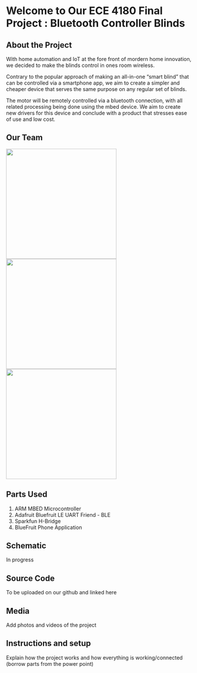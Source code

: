 # Welcome to Our ECE 4180 Final Project : Bluetooth Controller Blinds

## About the Project
With home automation and IoT at the fore front of mordern home innovation, we decided to make the blinds control in ones room wireless.  

Contrary to the popular approach of making an all-in-one “smart blind” that can be controlled via a smartphone app, we aim to create a simpler and cheaper device that serves the same purpose on any regular set of blinds. 

The motor will be remotely controlled via a bluetooth connection, with all related processing being done using the mbed device. We aim to create new drivers for this device and conclude with a product that stresses ease of use and low cost.

## Our Team
<img src="https://user-images.githubusercontent.com/36117814/101086049-4eda1a80-357e-11eb-9b03-f182d7b89dd2.png" width="300"/> 
<img src="https://user-images.githubusercontent.com/36117814/101086058-513c7480-357e-11eb-8aa2-7b12cd6b55ab.png" width="300"/> 
<img src="https://user-images.githubusercontent.com/36117814/101086068-53063800-357e-11eb-80c4-fbec527a8928.png" width="300">

## Parts Used
1. ARM MBED Microcontroller
2. Adafruit Bluefruit LE UART Friend - BLE
3. Sparkfun H-Bridge
4. BlueFruit Phone Application

## Schematic
In progress

## Source Code
To be uploaded on our github and linked here

## Media
Add photos and videos of the project

## Instructions and setup
Explain how the project works and how everything is working/connected (borrow parts from the power point)
